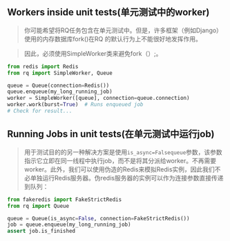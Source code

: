## Workers inside unit tests(单元测试中的worker)

> 你可能希望将RQ任务包含在单元测试中。但是，许多框架（例如Django）使用的内存数据库fork()在RQ 的默认行为上不能很好地发挥作用。

> 因此，必须使用SimpleWorker类来避免fork（）;。
```python
from redis import Redis
from rq import SimpleWorker, Queue

queue = Queue(connection=Redis())
queue.enqueue(my_long_running_job)
worker = SimpleWorker([queue], connection=queue.connection)
worker.work(burst=True)  # Runs enqueued job
# Check for result...
```

## Running Jobs in unit tests(在单元测试中运行job)

> 用于测试目的的另一种解决方案是使用`is_async=Falsequeue`参数，该参数指示它立即在同一线程中执行job，而不是将其分派给worker。不再需要worker。此外，我们可以使用伪造的Redis来模拟Redis实例，因此我们不必单独运行Redis服务器。伪redis服务器的实例可以作为连接参数直接传递到队列：

```python
from fakeredis import FakeStrictRedis
from rq import Queue

queue = Queue(is_async=False, connection=FakeStrictRedis())
job = queue.enqueue(my_long_running_job)
assert job.is_finished
```